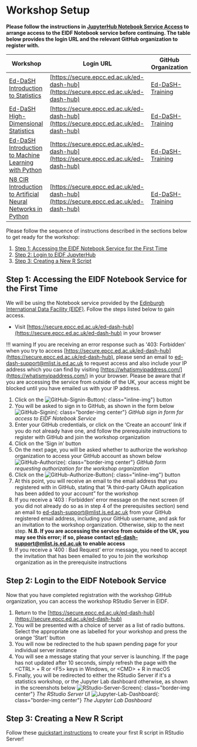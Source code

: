 # Workshop Setup

**Please follow the instructions in [JupyterHub Notebook Service Access](../jhub-git/#ed-dash-workshops)
to arrange access to the EIDF Notebook service before continuing. The table below provides the login URL and the relevant
GitHub organization to register with.**

| Workshop                                                                                                                         | Login URL                                                                            | GitHub Organization                                     |
|----------------------------------------------------------------------------------------------------------------------------------|--------------------------------------------------------------------------------------|---------------------------------------------------------|
| [Ed-DaSH Introduction to Statistics](https://edcarp.github.io/2022-05-03_ed-dash_intro-statistics)                               | [https://secure.epcc.ed.ac.uk/ed-dash-hub](https://secure.epcc.ed.ac.uk/ed-dash-hub) | [Ed-DaSH-Training](https://github.com/Ed-DaSH-Training) |
| [Ed-DaSH High-Dimensional Statistics](https://edcarp.github.io/2022-05-17_ed-dash_high-dim-stats)                                | [https://secure.epcc.ed.ac.uk/ed-dash-hub](https://secure.epcc.ed.ac.uk/ed-dash-hub) | [Ed-DaSH-Training](https://github.com/Ed-DaSH-Training) |
| [Ed-DaSH Introduction to Machine Learning with Python](https://edcarp.github.io/2022-08-23_ed-dash_machine_learning/)            | [https://secure.epcc.ed.ac.uk/ed-dash-hub](https://secure.epcc.ed.ac.uk/ed-dash-hub) | [Ed-DaSH-Training](https://github.com/Ed-DaSH-Training) |
| [N8 CIR Introduction to Artificial Neural Networks in Python](https://n8cir.org.uk/events/introduction-machine-learning-python/) | [https://secure.epcc.ed.ac.uk/ed-dash-hub](https://secure.epcc.ed.ac.uk/ed-dash-hub) | [Ed-DaSH-Training](https://github.com/Ed-DaSH-Training) |

Please follow the sequence of instructions described in the sections below to get ready for the workshop:

1. [Step 1: Accessing the EIDF Notebook Service for the First Time](#step-1-accessing-the-eidf-notebook-service-for-the-first-time)
1. [Step 2: Login to EIDF JupyterHub](#step-2-login-to-the-eidf-notebook-service)
1. [Step 3: Creating a New R Script](#step-3-creating-a-new-r-script)

## Step 1: Accessing the EIDF Notebook Service for the First Time

We will be using the Notebook service provided by the [Edinburgh International Data Facility
(EIDF)](https://www.ed.ac.uk/edinburgh-international-data-facility). Follow the steps listed below to gain
access.

* Visit [https://secure.epcc.ed.ac.uk/ed-dash-hub](https://secure.epcc.ed.ac.uk/ed-dash-hub) in your browser

!!! warning
    If you are receiving an error response such as '403: Forbidden' when you try to access
    [https://secure.epcc.ed.ac.uk/ed-dash-hub](https://secure.epcc.ed.ac.uk/ed-dash-hub), please send an email to
    [ed-dash-support@mlist.is.ed.ac.uk](mailto:ed-dash-support@mlist.is.ed.ac.uk) to request access and also include
    your IP address which you can find by visiting [https://whatismyipaddress.com/](https://whatismyipaddress.com/) in
    your browser. Please be aware that if you are accessing the service from outside of the UK, your access might be
    blocked until you have emailed us with your IP address.

1. Click on the ![GitHub-Signin-Button](/eidf-docs/images/access/github-signin-btn.png){: class="inline-img"} button
1. You will be asked to sign in to GitHub, as shown in the form below
   ![GitHub-Signin](/eidf-docs/images/access/github-signin.png){: class="border-img center"}
   *GitHub sign in form for access to EIDF Notebook Service*
1. Enter your GitHub credentials, or click on the ‘Create an account’ link if you do not already have one, and follow
   the prerequisite instructions to register with GitHub and join the workshop organization
1. Click on the ‘Sign in’ button
1. On the next page, you will be asked whether to authorize the workshop organization to access your GitHub account as
   shown below
   ![GitHub-Authorize](/eidf-docs/images/access/github-authorize.png){: class="border-img center"}
   *GitHub form requesting authorization for the workshop organization*
1. Click on the ![GitHub-Authorize-Button](/eidf-docs/images/access/authorize-btn.png){: class="inline-img"} button
1. At this point, you will receive an email to the email address that you registered with in GitHub, stating that
   “A third-party OAuth application has been added to your account” for the workshop
1. If you receive a ‘403 : Forbidden’ error message on the next screen (if you did not already do so as in step 4 of the
    prerequisites section) send an email to [ed-dash-support@mlist.is.ed.ac.uk](mailto:ed-dash-support@mlist.is.ed.ac.uk)
    from your GitHub registered email address, including your GitHub username, and ask for an invitation to the workshop
    organization. Otherwise, skip to the next step. **N.B. If you are accessing the service from outside of the UK, you
    may see this error; if so, please contact
    [ed-dash-support@mlist.is.ed.ac.uk](mailto:ed-dash-support@mlist.is.ed.ac.uk) to enable access**
1. If you receive a ‘400 : Bad Request’ error message, you need to accept the invitation that has been emailed to you
     to join the workshop organization as in the prerequisite instructions

## Step 2: Login to the EIDF Notebook Service

Now that you have completed registration with the workshop GitHub organization, you can access the workshop RStudio
Server in EIDF.

1. Return to the [https://secure.epcc.ed.ac.uk/ed-dash-hub](https://secure.epcc.ed.ac.uk/ed-dash-hub)
1. You will be presented with a choice of server as a list of radio buttons. Select the appropriate one as labelled for
   your workshop and press the orange 'Start' button
1. You will now be redirected to the hub spawn pending page for your individual server instance
1. You will see a message stating that your server is launching. If the page has not updated after 10 seconds, simply
   refresh the page with the &lt;CTRL&gt; + R or &lt;F5&gt; keys in Windows, or &lt;CMD&gt; + R in macOS
1. Finally, you will be redirected to either the RStudio Server if it's a statistics workshop, or the Jupyter Lab
   dashboard otherwise, as shown in the screenshots below
   ![RStudio-Server-Screen](/eidf-docs/images/access/rstudio-server-screen.png){: class="border-img center"}
   *The RStudio Server UI*
   ![Jupyter-Lab-Dashboard](/eidf-docs/images/access/jupyterlab-dashboard.png){: class="border-img center"}
   *The Jupyter Lab Dashboard*

## Step 3: Creating a New R Script

Follow these [quickstart instructions](/eidf-docs/services/rstudioserver/quickstart#creating-a-new-r-script) to create your first
R script in RStudio Server!

